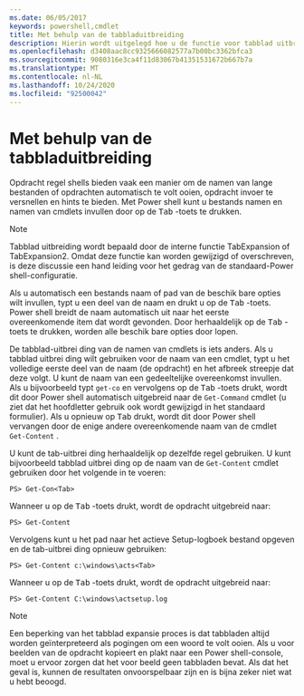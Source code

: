 ```yaml
---
ms.date: 06/05/2017
keywords: powershell,cmdlet
title: Met behulp van de tabbladuitbreiding
description: Hierin wordt uitgelegd hoe u de functie voor tabblad uitbreiding gebruikt in Power shell.
ms.openlocfilehash: d3408aac8cc9325666082577a7b00bc3362bfca3
ms.sourcegitcommit: 9080316e3ca4f11d83067b41351531672b667b7a
ms.translationtype: MT
ms.contentlocale: nl-NL
ms.lasthandoff: 10/24/2020
ms.locfileid: "92500042"
---
```

# <a name="using-tab-expansion"></a>Met behulp van de tabbladuitbreiding

Opdracht regel shells bieden vaak een manier om de namen van lange bestanden of opdrachten automatisch te volt ooien, opdracht invoer te versnellen en hints te bieden. Met Power shell kunt u bestands namen en namen van cmdlets invullen door op de <kbd>Tab</kbd> -toets te drukken.

> [!NOTE]
> Tabblad uitbreiding wordt bepaald door de interne functie TabExpansion of TabExpansion2. Omdat deze functie kan worden gewijzigd of overschreven, is deze discussie een hand leiding voor het gedrag van de standaard-Power shell-configuratie.

Als u automatisch een bestands naam of pad van de beschik bare opties wilt invullen, typt u een deel van de naam en drukt u op de <kbd>Tab</kbd> -toets. Power shell breidt de naam automatisch uit naar het eerste overeenkomende item dat wordt gevonden. Door herhaaldelijk op de <kbd>Tab</kbd> -toets te drukken, worden alle beschik bare opties door lopen.

De tabblad-uitbrei ding van de namen van cmdlets is iets anders. Als u tabblad uitbrei ding wilt gebruiken voor de naam van een cmdlet, typt u het volledige eerste deel van de naam (de opdracht) en het afbreek streepje dat deze volgt. U kunt de naam van een gedeeltelijke overeenkomst invullen. Als u bijvoorbeeld typt `get-co` en vervolgens op de <kbd>Tab</kbd> -toets drukt, wordt dit door Power shell automatisch uitgebreid naar de `Get-Command` cmdlet (u ziet dat het hoofdletter gebruik ook wordt gewijzigd in het standaard formulier). Als u opnieuw op <kbd>Tab</kbd> drukt, wordt dit door Power shell vervangen door de enige andere overeenkomende naam van de cmdlet `Get-Content` .

U kunt de tab-uitbrei ding herhaaldelijk op dezelfde regel gebruiken. U kunt bijvoorbeeld tabblad uitbrei ding op de naam van de `Get-Content` cmdlet gebruiken door het volgende in te voeren:

```
PS> Get-Con<Tab>
```

Wanneer u op de <kbd>Tab</kbd> -toets drukt, wordt de opdracht uitgebreid naar:

```
PS> Get-Content
```

Vervolgens kunt u het pad naar het actieve Setup-logboek bestand opgeven en de tab-uitbrei ding opnieuw gebruiken:

```
PS> Get-Content c:\windows\acts<Tab>
```

Wanneer u op de <kbd>Tab</kbd> -toets drukt, wordt de opdracht uitgebreid naar:

```
PS> Get-Content C:\windows\actsetup.log
```

> [!NOTE]
> Een beperking van het tabblad expansie proces is dat tabbladen altijd worden geïnterpreteerd als pogingen om een woord te volt ooien. Als u voor beelden van de opdracht kopieert en plakt naar een Power shell-console, moet u ervoor zorgen dat het voor beeld geen tabbladen bevat. Als dat het geval is, kunnen de resultaten onvoorspelbaar zijn en is bijna zeker niet wat u hebt beoogd.
